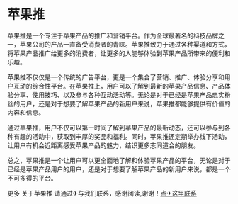 # 苹果推

苹果推是一个专注于苹果产品的推广和营销平台。作为全球最著名的科技品牌之一，苹果公司的产品一直备受消费者的青睐。苹果推致力于通过各种渠道和方式，将苹果产品推广给更多的消费者，让更多的人能够体验到苹果产品所带来的便利和乐趣。

苹果推不仅仅是一个传统的广告平台，更是一个集合了营销、推广、体验分享和用户互动的综合性平台。在苹果推上，用户可以了解到最新的苹果产品信息、产品体验分享、使用技巧、以及参与各种互动活动等。无论是对于已经是苹果产品忠实粉丝的用户，还是对于想要了解苹果产品的新用户来说，苹果推都能够提供有价值的内容和信息。

通过苹果推，用户不仅可以第一时间了解到苹果产品的最新动态，还可以参与到各种有趣的活动中，获取到丰厚的奖品和福利。同时，苹果推还定期举办线下活动，让用户有机会近距离感受苹果产品的魅力，结识更多志同道合的朋友。

总之，苹果推是一个让用户可以更全面地了解和体验苹果产品的平台，无论是对于已经是苹果产品用户的用户，还是对于想要了解苹果产品的新用户来说，都是一个不可多得的平台。

更多 关于苹果推 请通过✈与我们联系，感谢阅读,谢谢！[点✈这里联系](https://acc.k02.cc)
